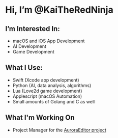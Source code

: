 # Hi, I’m @KaiTheRedNinja

## I’m Interested In:
- macOS and iOS App Development
- AI Development
- Game Development

## What I Use:
- Swift (Xcode app development)
- Python (AI, data analysis, algorithms)
- Lua (Love2d game development)
- Applescript (macOS Automation)
- Small amounts of Golang and C as well

## What I'm Working On
- Project Manager for the [AuroraEditor project](https://github.com/AuroraEditor/AuroraEditor/pull/135)

<!---
KaiTheRedNinja/KaiTheRedNinja is a ✨ special ✨ repository because its `README.md` (this file) appears on your GitHub profile.
You can click the Preview link to take a look at your changes.
--->
